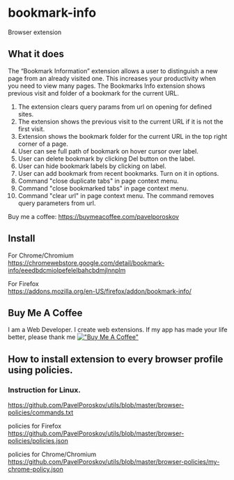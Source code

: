 # bookmark-info
Browser extension

## What it does

The “Bookmark Information” extension allows a user to distinguish a new page from an already visited one. 
This increases your productivity when you need to view many pages.
The Bookmarks Info extension shows previous visit and folder of a bookmark for the current URL. 

1) The extension clears query params from url on opening for defined sites.
2) The extension shows the previous visit to the current URL if it is not the first visit.
3) Extension shows the bookmark folder for the current URL in the top right corner of a page.
4) User can see full path of bookmark on hover cursor over label.
5) User can delete bookmark by clicking Del button on the label.
6) User can hide bookmark labels by clicking on label.
7) User can add bookmark from recent bookmarks. Turn on it in options.
8) Command "close duplicate tabs" in page context menu.
9) Command "close bookmarked tabs" in page context menu.
10) Command "clear url" in page context menu. The command removes query parameters from url.

Buy me a coffee:
https://buymeacoffee.com/pavelporoskov

## Install  
For Chrome/Chromium  
https://chromewebstore.google.com/detail/bookmark-info/eeedbdcmiolpefelelbahcbdmjlnnplm

For Firefox  
https://addons.mozilla.org/en-US/firefox/addon/bookmark-info/

## Buy Me A Coffee
I am a Web Developer. I create web extensions.
If my app has made your life better, please thank me
[!["Buy Me A Coffee"](https://www.buymeacoffee.com/assets/img/custom_images/orange_img.png)](https://buymeacoffee.com/pavelporoskov)

## How to install extension to every browser profile using policies.  
### Instruction for Linux. 
https://github.com/PavelPoroskov/utils/blob/master/browser-policies/commands.txt

policies for Firefox  
https://github.com/PavelPoroskov/utils/blob/master/browser-policies/policies.json  

policies for Chrome/Chromium  
https://github.com/PavelPoroskov/utils/blob/master/browser-policies/my-chrome-policy.json
